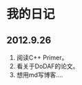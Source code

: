 
<link href="markdown.css" rel="stylesheet"></link> 

# 我的日记

## 2012.9.26

1. 阅读C++ Primer。
2. 看关于DoDAF的论文。
3. 想用md写博客....
